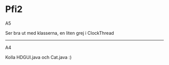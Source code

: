 # Pfi2

A5

Ser bra ut med klasserna, en liten grej i ClockThread

----
A4

Kolla HDGUI.java och Cat.java :)
